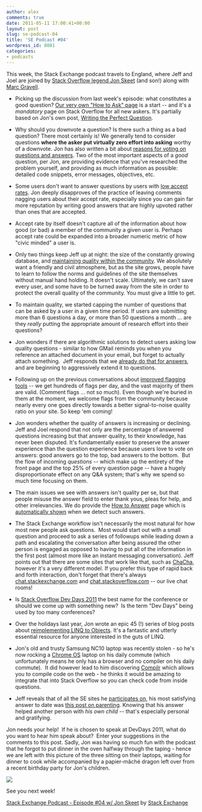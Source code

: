 ```yaml
---
author: alex
comments: true
date: 2011-05-11 17:00:41+00:00
layout: post
slug: se-podcast-04
title: 'SE Podcast #04'
wordpress_id: 8081
categories:
- podcasts
---
```


This week, the Stack Exchange podcast travels to England, where Jeff and Joel are joined by [Stack Overflow legend Jon Skeet](http://blog.stackoverflow.com/2010/09/what-happens-when-you-reach-200k-reputation/) (and son!) along with [Marc Gravell](http://blog.stackoverflow.com/2010/06/welcome-stack-overflow-valued-associates-00006-and-00007/).



	
  * Picking up the discussion from last week's episode: what constitutes a good question? [Our very own "How to Ask" page](http://blog.stackoverflow.com/2010/10/asking-better-questions/) is a start -- and it's a _mandatory_ page on Stack Overflow for all new askers. It's partially based on Jon's own post, [Writing the Perfect Question](http://msmvps.com/blogs/jon_skeet/archive/2010/08/29/writing-the-perfect-question.aspx).

	
  * Why should you downvote a question? Is there such a thing as a bad question? There most certainly is! We generally tend to consider questions **where the asker put virtually zero effort into asking** worthy of a downvote. Jon has also written a bit about [reasons for voting on questions and answers](http://msmvps.com/blogs/jon_skeet/archive/2009/05/20/reasons-for-voting-on-questions-and-answers.aspx). Two of the most important aspects of a _good_ question, per Jon, are providing evidence that you've researched the problem yourself, and providing as much information as possible: detailed code snippets, error messages, objectives, etc.

	
  * Some users don't want to answer questions by users with [low accept rates](http://blog.stackoverflow.com/2009/08/new-question-asker-features/). Jon deeply disapproves of the practice of leaving comments nagging users about their accept rate, especially since you can gain far more reputation by writing good answers that are highly upvoted rather than ones that are accepted.

	
  * Accept rate by itself doesn't capture all of the information about how good (or bad) a member of the community a given user is. Perhaps accept rate could be expanded into a broader numeric metric of how "civic minded" a user is.

	
  * Only two things keep Jeff up at night: the size of the constantly growing database, and [maintaining quality within the community](http://meta.stackoverflow.com/questions/56817/can-we-prevent-some-of-the-low-quality-questions-from-entering-our-system). We absolutely want a friendly and civil atmosphere, but as the site grows, people have to learn to follow the norms and guidelines of the site themselves without manual hand holding. It doesn't scale. Ultimately, we can't save every user, and some have to be turned away from the site in order to protect the overall quality of the community. You must give a little to get.

	
  * To maintain quality, we started capping the number of questions that can be asked by a user in a given time period. If users are submitting more than 6 questions a day, or more than 50 questions a month ... are they _really_ putting the appropriate amount of research effort into their questions?

	
  * Jon wonders if there are algorithmic solutions to detect users asking low quality questions - similar to how GMail reminds you when you reference an attached document in your email, but forget to actually attach something.  Jeff responds that we [already do that for answers](http://meta.stackoverflow.com/questions/72523/heuristics-for-detecting-a-bad-answer), and are beginning to aggressively extend it to questions.

	
  * Following up on the previous conversations about [improved flagging tools](http://blog.stackoverflow.com/2011/01/improved-flagging/) -- we get hundreds of flags per day, and the vast majority of them are valid. (Comment flags ... not so much). Even though we're buried in them at the moment, we welcome flags from the community because nearly every one goes directly towards a better signal-to-noise quality ratio on your site. So keep 'em coming!

	
  * Jon wonders whether the quality of answers is increasing or declining.  Jeff and Joel respond that not only are the percentage of answered questions increasing but that answer quality, to their knowledge, has never been disputed. It's fundamentally easier to preserve the answer experience than the question experience because users love to vote on answers: good answers go to the top, bad answers to the bottom.  But the flow of incoming _questions_ -- which make up the entirety of the front page and the top 25% of every question page -- have a hugely disproportionate effect on any Q&A system; that's why we spend so much time focusing on them.

	
  * The main issues we see with answers isn't quality per se, but that people misuse the answer field to enter thank yous, pleas for help, and other irrelevancies. We do provide the [How to Answer](http://stackoverflow.com/questions/how-to-answer) page which is [automatically shown](http://blog.stackoverflow.com/2011/01/how-to-say-thanks-in-an-answer/) when we detect such answers.

	
  * The Stack Exchange workflow isn't necessarily the most natural for how most new people ask questions.  Most would start out with a small question and proceed to ask a series of followups while leading down a path and escalating the conversation after being assured the other person is engaged as opposed to having to put all of the information in the first post (almost more like an instant messaging conversation). Jeff points out that there are some sites that work like that, such as [ChaCha](http://www.chacha.com/), however it's a very different model. If you prefer this type of rapid back and forth interaction, don't forget that there's always [chat.stackexchange.com](http://chat.stackexchange.com) and [chat.stackoverflow.com](http://chat.stackoverflow.com) -- our live chat rooms!

	
  * Is [Stack Overflow Dev Days 2011](http://blog.stackoverflow.com/2011/05/devdays-2011-planning-begins/) the best name for the conference or should we come up with something new?  Is the term "Dev Days" being used by too many conferences?

	
  * Over the holidays last year, Jon wrote an epic 45 (!) series of blog posts about [reimplementing LINQ to Objects](http://msmvps.com/blogs/jon_skeet/archive/2011/02/23/reimplementing-linq-to-objects-part-45-conclusion-and-list-of-posts.aspx). It's a fantastic and utterly essential resource for anyone interested in the guts of LINQ.

	
  * Jon's old and trusty Samsung NC10 laptop was recently stolen - so he's now rocking a [Chrome OS](http://www.google.com/chromeos/) laptop on his daily commute (which unfortunately means he only has a browser and no compiler on his daily commute).  It did however lead to him discovering [Compilr](http://compilr.com/) which allows you to compile code on the web - he thinks it would be amazing to integrate that into Stack Overflow so you can check code from inside questions.

	
  * Jeff reveals that of all the SE sites he [participates on](http://stackexchange.com/users/febfb878-3f6f-4215-9323-46d15d62ac7d?tab=accounts), his most satisfying answer to date was [this post on parenting](http://parenting.stackexchange.com/questions/1244/how-to-deal-with-tantrums-without-spanking/1245#1245). Knowing that his answer helped another person with _his own child_ -- that's especially personal and gratifying.


Jon needs your help!  If he is chosen to speak at DevDays 2011, what do you  want to hear him speak about?  Enter your suggestions in the comments to this post. Sadly, Jon was having so much fun with the podcast that he forgot to put dinner in the oven halfway through the taping - hence we are left with this picture of the three sitting on their laptops, waiting for dinner to cook while accompanied by a papier-mâché dragon left over from a recent birthday party for Jon's children.

![](http://blog.stackoverflow.com/wp-content/uploads/photo1.jpg)

See you next week!

[Stack Exchange Podcast - Episode #04 w/ Jon Skeet](http://soundcloud.com/stack-exchange/stack-exchange-podcast-7) by [Stack Exchange](http://soundcloud.com/stack-exchange)
